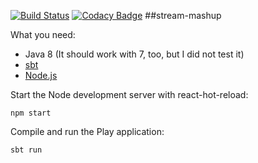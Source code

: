 [![Build Status](https://travis-ci.org/haffla/stream-mashup.svg?branch=master)](https://travis-ci.org/haffla/stream-mashup)
[![Codacy Badge](https://api.codacy.com/project/badge/grade/9929064cb5a64dcfa343de348204f8fe)](https://www.codacy.com/app/jakobpupke_2054/stream-mashup)
##stream-mashup

What you need:

- Java 8 (It should work with 7, too, but I did not test it)
- [sbt](http://www.scala-sbt.org/)
- [Node.js](https://nodejs.org/en/)

Start the Node development server with react-hot-reload:

```
npm start
```
    
Compile and run the Play application:

```
sbt run
```
